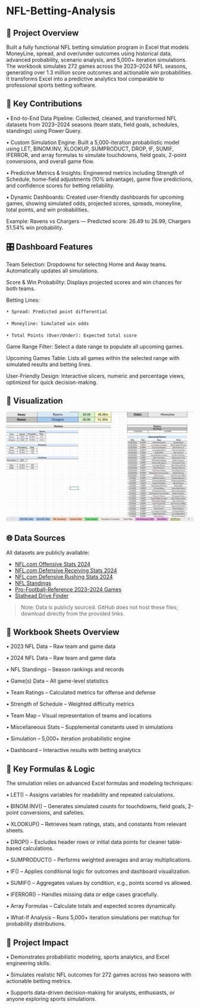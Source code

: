 # NFL-Betting-Analysis
## 📝 Project Overview
Built a fully functional NFL betting simulation program in Excel that models MoneyLine, spread, and over/under outcomes using historical data, advanced probability, scenario analysis, and 5,000+ iteration simulations.
The workbook simulates 272 games across the 2023–2024 NFL seasons, generating over 1.3 million score outcomes and actionable win probabilities. It transforms Excel into a predictive analytics tool comparable to professional sports betting software.

## 🚀 Key Contributions
• End-to-End Data Pipeline: Collected, cleaned, and transformed NFL datasets from 2023–2024 seasons (team stats, field goals, schedules, standings) using Power Query.

• Custom Simulation Engine: Built a 5,000-iteration probabilistic model using LET, BINOM.INV, XLOOKUP, SUMPRODUCT, DROP, IF, SUMIF, IFERROR, and array formulas to simulate touchdowns, field goals, 2-point conversions, and overall game flow.

• Predictive Metrics & Insights: Engineered metrics including Strength of Schedule, home-field adjustments (10% advantage), game flow predictions, and confidence scores for betting reliability.

• Dynamic Dashboards: Created user-friendly dashboards for upcoming games, showing simulated odds, projected scores, spreads, moneyline, total points, and win probabilities.

Example:
Ravens vs Chargers — Predicted score: 26.49 to 26.99, Chargers 51.54% win probability.

## 🎛️ Dashboard Features
Team Selection: Dropdowns for selecting Home and Away teams. Automatically updates all simulations.

Score & Win Probability: Displays projected scores and win chances for both teams.

Betting Lines:

    • Spread: Predicted point differential
    
    • Moneyline: Simulated win odds
    
    • Total Points (Over/Under): Expected total score
    
Game Range Filter: Select a date range to populate all upcoming games.

Upcoming Games Table: Lists all games within the selected range with simulated results and betting lines.

User-Friendly Design: Interactive slicers, numeric and percentage views, optimized for quick decision-making.

## 📸 Visualization
![Dashboard Screenshot](Dashboard%20Image/Dashboard.png)

## 🌐 Data Sources
All datasets are publicly available:
- [NFL.com Offensive Stats 2024](https://www.nfl.com/stats/team-stats/offense/scoring/2024/reg/all)
- [NFL.com Defensive Receiving Stats 2024](https://www.nfl.com/stats/team-stats/defense/receiving/2024/reg/all)
- [NFL.com Defensive Rushing Stats 2024](https://www.nfl.com/stats/team-stats/defense/rushing/2024/reg/all)
- [NFL Standings](https://www.nfl.com/standings/)
- [Pro-Football-Reference 2023–2024 Games](https://www.pro-football-reference.com/years/2024/games.htm)
- [Stathead Drive Finder](https://stathead.com/football/drive_finder.cgi?request=1&year_min=2023&year_max=2023)

> Note: Data is publicly sourced. GitHub does not host these files; download directly from the provided links.

## 📂 Workbook Sheets Overview
• 2023 NFL Data – Raw team and game data

• 2024 NFL Data – Raw team and game data

• NFL Standings – Season rankings and records

• Game(s) Data – All game-level statistics

• Team Ratings – Calculated metrics for offense and defense

• Strength of Schedule – Weighted difficulty metrics

• Team Map – Visual representation of teams and locations

• Miscellaneous Stats – Supplemental constants used in simulations

• Simulation – 5,000+ iteration probabilistic engine

• Dashboard – Interactive results with betting analytics

## 🔢 Key Formulas & Logic

The simulation relies on advanced Excel formulas and modeling techniques:

• LET() – Assigns variables for readability and repeated calculations.

• BINOM.INV() – Generates simulated counts for touchdowns, field goals, 2-point conversions, and safeties.

• XLOOKUP() – Retrieves team ratings, stats, and constants from relevant sheets.

• DROP() – Excludes header rows or initial data points for cleaner table-based calculations.

• SUMPRODUCT() – Performs weighted averages and array multiplications.

• IF() – Applies conditional logic for outcomes and dashboard visualization.

• SUMIF() – Aggregates values by condition, e.g., points scored vs allowed.

• IFERROR() – Handles missing data or edge cases gracefully.

• Array Formulas – Calculate totals and expected scores dynamically.

• What-If Analysis – Runs 5,000+ iteration simulations per matchup for probability distributions.

## 🎯 Project Impact

• Demonstrates probabilistic modeling, sports analytics, and Excel engineering skills.

• Simulates realistic NFL outcomes for 272 games across two seasons with actionable betting metrics.

• Supports data-driven decision-making for analysts, enthusiasts, or anyone exploring sports simulations.
